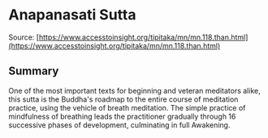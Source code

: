 # Anapanasati Sutta

Source: [https://www.accesstoinsight.org/tipitaka/mn/mn.118.than.html](https://www.accesstoinsight.org/tipitaka/mn/mn.118.than.html)

## Summary
One of the most important texts for beginning and veteran meditators alike, this sutta is the Buddha's roadmap to the entire course of meditation practice, using the vehicle of breath meditation. The simple practice of mindfulness of breathing leads the practitioner gradually through 16 successive phases of development, culminating in full Awakening.